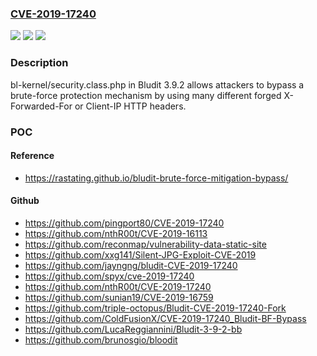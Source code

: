 ### [CVE-2019-17240](https://cve.mitre.org/cgi-bin/cvename.cgi?name=CVE-2019-17240)
![](https://img.shields.io/static/v1?label=Product&message=n%2Fa&color=blue)
![](https://img.shields.io/static/v1?label=Version&message=n%2Fa&color=blue)
![](https://img.shields.io/static/v1?label=Vulnerability&message=n%2Fa&color=brighgreen)

### Description

bl-kernel/security.class.php in Bludit 3.9.2 allows attackers to bypass a brute-force protection mechanism by using many different forged X-Forwarded-For or Client-IP HTTP headers.

### POC

#### Reference
- https://rastating.github.io/bludit-brute-force-mitigation-bypass/

#### Github
- https://github.com/pingport80/CVE-2019-17240
- https://github.com/nthR00t/CVE-2019-16113
- https://github.com/reconmap/vulnerability-data-static-site
- https://github.com/xxg141/Silent-JPG-Exploit-CVE-2019
- https://github.com/jayngng/bludit-CVE-2019-17240
- https://github.com/spyx/cve-2019-17240
- https://github.com/nthR00t/CVE-2019-17240
- https://github.com/sunian19/CVE-2019-16759
- https://github.com/triple-octopus/Bludit-CVE-2019-17240-Fork
- https://github.com/ColdFusionX/CVE-2019-17240_Bludit-BF-Bypass
- https://github.com/LucaReggiannini/Bludit-3-9-2-bb
- https://github.com/brunosgio/bloodit

